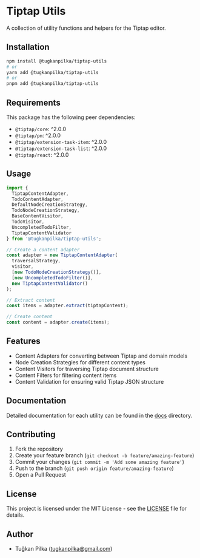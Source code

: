 # Tiptap Utils

A collection of utility functions and helpers for the Tiptap editor.

## Installation

```bash
npm install @tugkanpilka/tiptap-utils
# or
yarn add @tugkanpilka/tiptap-utils
# or
pnpm add @tugkanpilka/tiptap-utils
```

## Requirements

This package has the following peer dependencies:

- `@tiptap/core`: ^2.0.0
- `@tiptap/pm`: ^2.0.0
- `@tiptap/extension-task-item`: ^2.0.0
- `@tiptap/extension-task-list`: ^2.0.0
- `@tiptap/react`: ^2.0.0

## Usage

```typescript
import { 
  TiptapContentAdapter,
  TodoContentAdapter,
  DefaultNodeCreationStrategy,
  TodoNodeCreationStrategy,
  BaseContentVisitor,
  TodoVisitor,
  UncompletedTodoFilter,
  TiptapContentValidator
} from '@tugkanpilka/tiptap-utils';

// Create a content adapter
const adapter = new TiptapContentAdapter(
  traversalStrategy,
  visitor,
  [new TodoNodeCreationStrategy()],
  [new UncompletedTodoFilter()],
  new TiptapContentValidator()
);

// Extract content
const items = adapter.extract(tiptapContent);

// Create content
const content = adapter.create(items);
```

## Features

- Content Adapters for converting between Tiptap and domain models
- Node Creation Strategies for different content types
- Content Visitors for traversing Tiptap document structure
- Content Filters for filtering content items
- Content Validation for ensuring valid Tiptap JSON structure

## Documentation

Detailed documentation for each utility can be found in the [docs](./docs) directory.

## Contributing

1. Fork the repository
2. Create your feature branch (`git checkout -b feature/amazing-feature`)
3. Commit your changes (`git commit -m 'Add some amazing feature'`)
4. Push to the branch (`git push origin feature/amazing-feature`)
5. Open a Pull Request

## License

This project is licensed under the MIT License - see the [LICENSE](LICENSE) file for details.

## Author

- Tuğkan Pilka (tugkanpilka@gmail.com) 